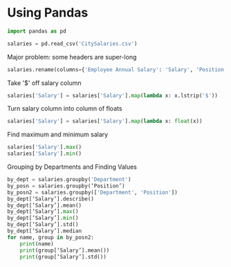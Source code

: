 # Using Pandas
```python
import pandas as pd

salaries = pd.read_csv('CitySalaries.csv')
```
Major problem: some headers are super-long

```python
salaries.rename(columns={'Employee Annual Salary': 'Salary', 'Position Title': 'Position'}, inplace=True)
```
Take '$' off salary column
```python
salaries['Salary'] = salaries['Salary'].map(lambda x: x.lstrip('$'))
```

Turn salary column into column of floats

```python
salaries['Salary'] = salaries['Salary'].map(lambda x: float(x))
```

Find maximum and minimum salary
```python
salaries['Salary'].max()
salaries['Salary'].min()
```

Grouping by Departments and Finding Values
```python
by_dept = salaries.groupby('Department')
by_posn = salaries.groupby(‘Position’)
by_posn2 = salaries.groupby(['Department', 'Position'])
by_dept[‘Salary’].describe()
by_dept[‘Salary’].mean()
by_dept[‘Salary’].max()
by_dept[‘Salary’].min()
by_dept[‘Salary’].std()
by_dept[‘Salary’].median
for name, group in by_posn2:
	print(name)
	print(group[‘Salary’].mean())
	print(group[‘Salary’].std())
```


